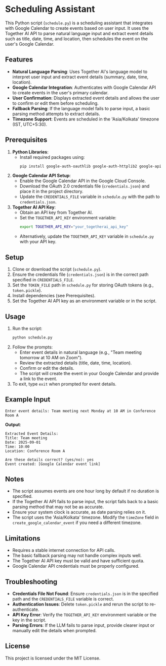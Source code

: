 # Scheduling Assistant

This Python script (`schedule.py`) is a scheduling assistant that integrates with Google Calendar to create events based on user input. It uses the Together AI API to parse natural language input and extract event details such as title, date, time, and location, then schedules the event on the user's Google Calendar.

## Features
- **Natural Language Parsing**: Uses Together AI's language model to interpret user input and extract event details (summary, date, time, location).
- **Google Calendar Integration**: Authenticates with Google Calendar API to create events in the user's primary calendar.
- **User Confirmation**: Displays extracted event details and allows the user to confirm or edit them before scheduling.
- **Fallback Parsing**: If the language model fails to parse input, a basic parsing method attempts to extract details.
- **Timezone Support**: Events are scheduled in the 'Asia/Kolkata' timezone (IST, UTC+5:30).

## Prerequisites
1. **Python Libraries**:
   - Install required packages using:
     ```bash
     pip install google-auth-oauthlib google-auth-httplib2 google-api-python-client python-dateutil together
     ```
2. **Google Calendar API Setup**:
   - Enable the Google Calendar API in the Google Cloud Console.
   - Download the OAuth 2.0 credentials file (`credentials.json`) and place it in the project directory.
   - Update the `CREDENTIALS_FILE` variable in `schedule.py` with the path to `credentials.json`.
3. **Together AI API Key**:
   - Obtain an API key from Together AI.
   - Set the `TOGETHER_API_KEY` environment variable:
     ```bash
     export TOGETHER_API_KEY="your_togetherai_api_key"
     ```
   - Alternatively, update the `TOGETHER_API_KEY` variable in `schedule.py` with your API key.

## Setup
1. Clone or download the script (`schedule.py`).
2. Ensure the credentials file (`credentials.json`) is in the correct path specified in `CREDENTIALS_FILE`.
3. Set the `TOKEN_FILE` path in `schedule.py` for storing OAuth tokens (e.g., `token.pickle`).
4. Install dependencies (see Prerequisites).
5. Set the Together AI API key as an environment variable or in the script.

## Usage
1. Run the script:
   ```bash
   python schedule.py
   ```
2. Follow the prompts:
   - Enter event details in natural language (e.g., "Team meeting tomorrow at 10 AM on Zoom").
   - Review the extracted details (title, date, time, location).
   - Confirm or edit the details.
   - The script will create the event in your Google Calendar and provide a link to the event.
3. To exit, type `exit` when prompted for event details.

## Example Input
```
Enter event details: Team meeting next Monday at 10 AM in Conference Room A
```
**Output**:
```
Extracted Event Details:
Title: Team meeting
Date: 2025-09-01
Time: 10:00
Location: Conference Room A

Are these details correct? (yes/no): yes
Event created: [Google Calendar event link]
```

## Notes
- The script assumes events are one hour long by default if no duration is specified.
- If the Together AI API fails to parse input, the script falls back to a basic parsing method that may not be as accurate.
- Ensure your system clock is accurate, as date parsing relies on it.
- The script uses the 'Asia/Kolkata' timezone. Modify the `timeZone` field in `create_google_calendar_event` if you need a different timezone.

## Limitations
- Requires a stable internet connection for API calls.
- The basic fallback parsing may not handle complex inputs well.
- The Together AI API key must be valid and have sufficient quota.
- Google Calendar API credentials must be properly configured.

## Troubleshooting
- **Credentials File Not Found**: Ensure `credentials.json` is in the specified path and the `CREDENTIALS_FILE` variable is correct.
- **Authentication Issues**: Delete `token.pickle` and rerun the script to re-authenticate.
- **API Key Error**: Verify the `TOGETHER_API_KEY` environment variable or the key in the script.
- **Parsing Errors**: If the LLM fails to parse input, provide clearer input or manually edit the details when prompted.

## License
This project is licensed under the MIT License.